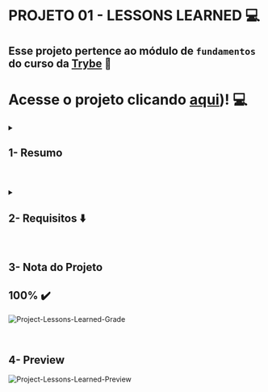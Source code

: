 # PROJETO 01 - LESSONS LEARNED :computer:

## Esse projeto pertence ao módulo de `fundamentos` do curso da [Trybe](https://www.betrybe.com/) :green_heart:

#

# Acesse o projeto clicando [aqui](https://jonnoliveira.github.io/trybe-project-01-lessons-learned/))! :computer:
 
<details>
 
<summary>
  
## 1- Resumo
  
</summary>

  
  Utilizei as principais tags HTML para montar a estrutura da página apresentada e estilizei alterando o posicionamento, tamanho, fontes e cores     dos componentes através da aplicação de CSS. Todo esse processo foi muito importante para entender na prática como funciona a estrutura (HTML)     de uma página e como o estilo (CSS) é aplicado nela. Além disso, pude entender a melhor forma de fazer um Layout e aplicar o conceito de Box       Model. Veja mais abaixo!
  
</details>

#

<details>
 
<summary>
 
## 2- Requisitos :arrow_down:

</summary>

### 1. Adicione uma cor de fundo específica para a página

### 2. Adicione uma barra superior com um título

### 3. Adicione uma foto sua à página

### 4. Adicione uma lista de lições aprendidas à página

### 5. Crie uma lista de lições que ainda deseja aprender para a página

### 6. Adicione um rodapé para a página

### 7. Insira pelo menos um link externo na página

### 8. Crie um artigo sobre o seu aprendizado

 ### 9. Crie uma tag html `aside` que contenha uma breve descrição sobre você

### 10. Aplique elementos HTML de acordo com o sentido e propósito de cada um deles

### 11. Teste a semântica da sua página usando o site [CodeSniffer](https://squizlabs.github.io/HTML_CodeSniffer/)

---
 
## Requisitos Bônus

### 12. Adicione uma tabela à página

### 13. Utilize o Box model

### 14. Altere atributos relacionados às fontes

### 15. Posicione a tag `article` e a tag `aside` uma ao lado do outra

</details>

<br />
 
## 3- Nota do Projeto

## 100% :heavy_check_mark:

![Project-Lessons-Learned-Grade](https://github.com/FredericoTP/trybe-project-01-lessons-learned/blob/main/images/project-grade.png)

<br />

## 4- Preview
  
![Project-Lessons-Learned-Preview](https://github.com/FredericoTP/trybe-project-01-lessons-learned/blob/main/images/preview.png?raw=true)
  
</summary>
